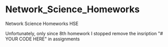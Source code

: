 # Network_Science_Homeworks
Network Science Homeworks HSE

Unfortunately, only since 8th homework I stopped remove the insription "# YOUR CODE HERE" in assignments

